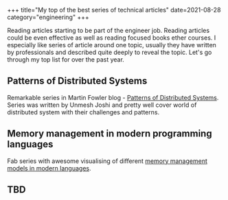 +++
title="My top of the best series of technical articles"
date=2021-08-28
category="engineering"
+++

Reading articles starting to be part of the engineer job. Reading articles could be even effective
as well as reading focused books ether courses. I especially like series of article around one
topic, usually they have written by professionals and described quite deeply to reveal the topic.
Let's go through my top list for over the past year.

## Patterns of Distributed Systems

Remarkable series in Martin Fowler blog - [Patterns of Distributed Systems](https://martinfowler.com/articles/patterns-of-distributed-systems/). Series was written by Unmesh Joshi and pretty well cover world of distributed system with their challenges and patterns.  

## Memory management in modern programming languages
Fab series with awesome visualising of different [memory management models in modern languages](https://deepu.tech/memory-management-in-programming/).

## TBD

